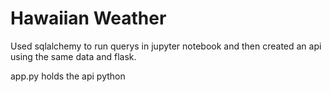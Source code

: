 # Hawaiian Weather 

Used sqlalchemy to run querys in jupyter notebook and then created an api using the same data and flask. 

app.py holds the api python 
